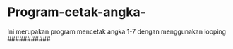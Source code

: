 # Program-cetak-angka-
Ini merupakan program mencetak angka 1-7 dengan menggunakan looping
###########

